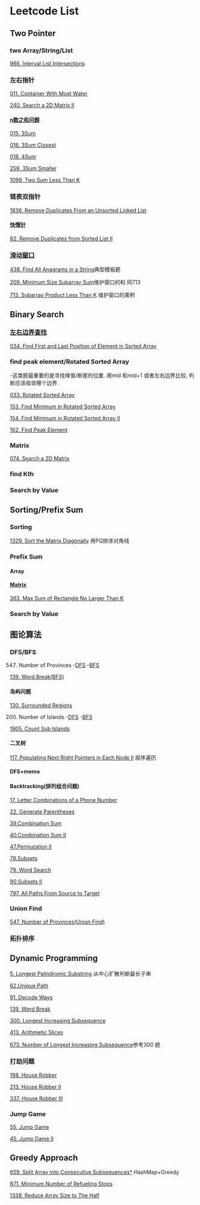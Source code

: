 # Leetcode List
## Two Pointer
### two Array/String/List
[986. Interval List Intersections](https://github.com/youdanzh/Leetcode/blob/main/TwoPointers/LCproblems/986.%20Interval%20List%20Intersections.java)
### 左右指针
[011. Container With Most Water](https://github.com/youdanzh/Leetcode/blob/main/TwoPointers/LCproblems/011.%20Container%20With%20Most%20Water.java)

[240. Search a 2D Matrix II](https://github.com/youdanzh/Leetcode/blob/main/TwoPointers/LCproblems/240.%20Search%20a%202D%20Matrix%20II.java)

#### [n数之和问题](https://github.com/youdanzh/Leetcode/blob/main/TwoPointers/two_sum_template.java)
[015. 3Sum](https://github.com/youdanzh/Leetcode/blob/main/TwoPointers/LCproblems/015.3Sum.java)

[016. 3Sum Closest](https://github.com/youdanzh/Leetcode/blob/main/TwoPointers/LCproblems/016.3Sum%20closest.java)

[018. 4Sum](https://github.com/youdanzh/Leetcode/blob/main/TwoPointers/LCproblems/18.%204Sum.java)

[259. 3Sum Smaller](https://github.com/youdanzh/Leetcode/blob/main/TwoPointers/LCproblems/259.3Sum%20Smaller.java)

[1099. Two Sum Less Than K](https://github.com/youdanzh/Leetcode/blob/main/TwoPointers/LCproblems/1099.%20Two%20Sum%20Less%20Than%20K.java)
### 链表双指针
[1836. Remove Duplicates From an Unsorted Linked List](https://github.com/youdanzh/Leetcode/blob/main/TwoPointers/LCproblems/1836.%20Remove%20Duplicates%20From%20an%20Unsorted%20Linked%20List.java)
#### [快慢针](https://github.com/youdanzh/Leetcode/blob/main/TwoPointers/Fast_slow.java)
[82. Remove Duplicates from Sorted List II](https://github.com/youdanzh/Leetcode/blob/main/TwoPointers/LCproblems/82.%20Remove%20Duplicates%20from%20Sorted%20List%20II.java)
### [滑动窗口](https://github.com/youdanzh/Leetcode/blob/main/TwoPointers/LCproblems/438.%20Find%20All%20Anagrams%20in%20a%20String.java)
[438. Find All Anagrams in a String](https://github.com/youdanzh/Leetcode/blob/main/TwoPointers/LCproblems/438.%20Find%20All%20Anagrams%20in%20a%20String.java)典型模板题

[209. Minimum Size Subarray Sum](https://github.com/youdanzh/Leetcode/blob/main/TwoPointers/LCproblems/209.%20Minimum%20Size%20Subarray%20Sum.java)维护窗口的和 同713

[713. Subarray Product Less Than K](https://github.com/youdanzh/Leetcode/blob/main/TwoPointers/LCproblems/713.%20Subarray%20Product%20Less%20Than%20K.java)
维护窗口的乘积
## Binary Search
### [左右边界查找](https://github.com/youdanzh/Leetcode/blob/main/BinarySearch/left_right_bound_template.java)
[034. Find First and Last Position of Element in Sorted Array](https://github.com/youdanzh/Leetcode/blob/main/BinarySearch/LCproblems/034.Find%20First%20and%20Last%20Position%20of%20Element%20in%20Sorted%20Array.java)
### find peak element/Rotated Sorted Array
-这类题最重要的是寻找峰值/断崖的位置. 用mid 和mid+1 或者左右边界比较, 判断应该收敛哪个边界.

[033. Rotated Sorted Array](https://github.com/youdanzh/Leetcode/blob/main/BinarySearch/LCproblems/033.Search%20in%20Rotated%20Sorted%20Array.java) 


[153. Find Minimum in Rotated Sorted Array](https://github.com/youdanzh/Leetcode/blob/main/BinarySearch/LCproblems/153.%20Find%20Minimum%20in%20Rotated%20Sorted%20Array.java)

[154. Find Minimum in Rotated Sorted Array II](https://github.com/youdanzh/Leetcode/blob/main/BinarySearch/LCproblems/154.%20Find%20Minimum%20in%20Rotated%20Sorted%20Array%20II.java)

[162. Find Peak Element](https://github.com/youdanzh/Leetcode/blob/main/BinarySearch/LCproblems/162.%20Find%20Peak%20Element.java)
### Matrix
[074. Search a 2D Matrix](https://github.com/youdanzh/Leetcode/blob/main/BinarySearch/LCproblems/074.Search%20a%202D%20matrix.java)
### find Kth 

### Search by Value
## Sorting/Prefix Sum
### Sorting
[1329. Sort the Matrix Diagonally](https://github.com/youdanzh/Leetcode/blob/main/Sorting/1329.%20Sort%20the%20Matrix%20Diagonally.java) 用PQ排序对角线

### Prefix Sum
#### Array
#### [Matrix](https://github.com/youdanzh/Leetcode/blob/main/Prefix%20Sum/Matrix/preSumMatrix.java)
[363. Max Sum of Rectangle No Larger Than K](https://github.com/youdanzh/Leetcode/blob/main/Prefix%20Sum/Matrix/363.%20Max%20Sum%20of%20Rectangle%20No%20Larger%20Than%20K.java)


### Search by Value 
## 图论算法
### DFS/BFS
547. Number of Provinces
    -[DFS](https://github.com/youdanzh/Leetcode/blob/main/Graph/DFS/547.%20Number%20of%20Provinces(DFS).java)
    -[BFS](https://github.com/youdanzh/Leetcode/blob/main/Graph/BFS/547.%20Number%20of%20Provinces(BFS).java)
    
[139. Word Break(BFS)](https://github.com/youdanzh/Leetcode/blob/main/Graph/BFS/139.Word%20Break(BFS).java)
#### 岛屿问题

[130. Surrounded Regions](https://github.com/youdanzh/Leetcode/blob/main/Graph/DFS/130.%20Surrounded%20Regions(DFS).java)

200. Number of Islands
    -[DFS](https://github.com/youdanzh/Leetcode/blob/main/Graph/DFS/200.%20Number%20of%20Islands(DFS).java)
    -[BFS](https://github.com/youdanzh/Leetcode/blob/main/Graph/BFS/200.%20Number%20of%20Islands(BFS).java)
    
[1905. Count Sub Islands](https://github.com/youdanzh/Leetcode/blob/main/Graph/DFS/1905.%20Count%20Sub%20Islands(DFS).java)

#### 二叉树
[117. Populating Next Right Pointers in Each Node II](https://github.com/youdanzh/Leetcode/blob/main/Graph/BFS/117.%20Populating%20Next%20Right%20Pointers%20in%20Each%20Node%20II.java) 层序遍历
#### DFS+memo

#### Backtracking(排列组合问题)
[17. Letter Combinations of a Phone Number](https://github.com/youdanzh/Leetcode/blob/main/Graph/DFS/17.%20Letter%20Combinations%20of%20a%20Phone%20Number(backtracking).java)

[22. Generate Parentheses](https://github.com/youdanzh/Leetcode/blob/main/Graph/DFS/22.%20Generate%20Parentheses(backtracking).java)

[39.Combination Sum](https://github.com/youdanzh/Leetcode/blob/main/Graph/DFS/39.%20Combination%20Sum(backtracking).java)

[40.Combination Sum II](https://github.com/youdanzh/Leetcode/blob/main/Graph/DFS/40.%20Combination%20Sum%20II(backtracking).java)

[47.Permutation II](https://github.com/youdanzh/Leetcode/blob/main/Graph/DFS/47.%20Permutation%20II(backtracking).java)

[78.Subsets](https://github.com/youdanzh/Leetcode/blob/main/Graph/DFS/78.%20Subsets(backtracking).java)

[79. Word Search](https://github.com/youdanzh/Leetcode/blob/main/Graph/DFS/79.%20Word%20Search(backtracking).java)

[90.Subsets II](https://github.com/youdanzh/Leetcode/blob/main/Graph/DFS/90.%20Subset%20II(backtracking).java)

[797. All Paths From Source to Target](https://github.com/youdanzh/Leetcode/blob/main/Graph/DFS/797.%20All%20Paths%20From%20Source%20to%20Target(backtracking).java)


### Union Find
[547. Number of Provinces(Union Find)](https://github.com/youdanzh/Leetcode/blob/main/Graph/UnionFind/547.%20Number%20of%20Provinces(Union).java)
### 拓扑排序

## Dynamic Programming
[5. Longest Palindromic Substring](https://github.com/youdanzh/Leetcode/blob/main/DP/5.%20Longest%20Palindromic%20Substring.java) 从中心扩散判断最长子串

[62.Unique Path](https://github.com/youdanzh/Leetcode/blob/main/DP/62.%20Unique%20Path.java)

[91. Decode Ways](https://github.com/youdanzh/Leetcode/blob/main/DP/91.%20Decode%20Ways.java)

[139. Word Break](https://github.com/youdanzh/Leetcode/blob/main/DP/139.Word%20Break.java)

[300. Longest Increasing Subsequence](https://github.com/youdanzh/Leetcode/blob/main/DP/300.%20Longest%20Increasing%20Subsequence.java)

[413. Arithmetic Slices](https://github.com/youdanzh/Leetcode/blob/main/DP/413.%20Arithmetic%20Slices)

[673. Number of Longest Increasing Subsequence](https://github.com/youdanzh/Leetcode/blob/main/DP/673.%20Number%20of%20Longest%20Increasing%20Subsequence.java)参考300 题
### 打劫问题
[198. House Robber](https://github.com/youdanzh/Leetcode/blob/main/DP/198.%20House%20Robber.java)

[213.  House Robber II](https://github.com/youdanzh/Leetcode/blob/main/DP/213.%20House%20Robber%20%7C%7C.java)

[337. House Robber III](https://github.com/youdanzh/Leetcode/blob/main/DP/337.%20House%20Robber%20III.java)
### Jump Game
[55. Jump Game](https://github.com/youdanzh/Leetcode/blob/main/DP/55.%20Jump%20Game.java)

[45. Jump Game II](https://github.com/youdanzh/Leetcode/blob/main/DP/45.%20Jump%20Game%20II.java)


## Greedy Approach
[659. Split Array into Consecutive Subsequences*](https://github.com/youdanzh/Leetcode/blob/main/Greedy/659.%20Split%20Array%20into%20Consecutive%20Subsequences*.java) HashMap+Greedy

[871. Minimum Number of Refueling Stops](https://github.com/youdanzh/Leetcode/blob/main/Greedy/871.%20Minimum%20Number%20of%20Refueling%20Stops.java)

[1338. Reduce Array Size to The Half](https://github.com/youdanzh/Leetcode/blob/main/Greedy/1338.%20Reduce%20Array%20Size%20to%20The%20Half.java)

